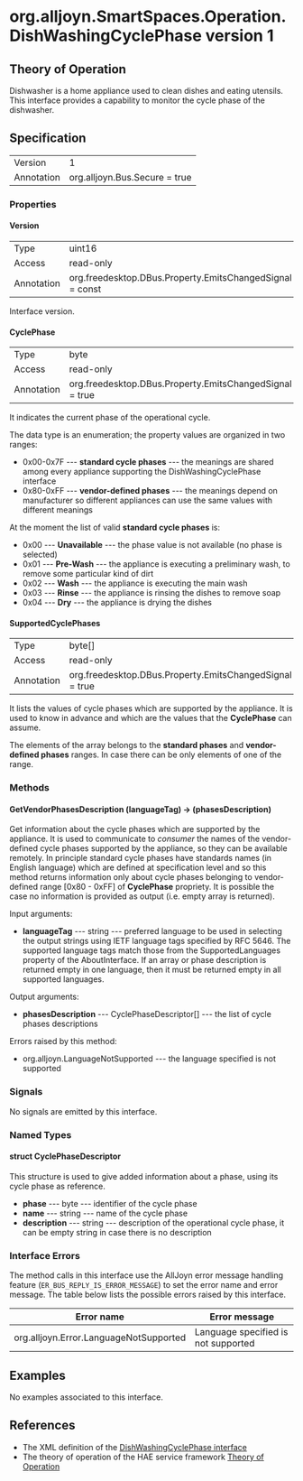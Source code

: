 # org.alljoyn.SmartSpaces.Operation.DishWashingCyclePhase version 1

## Theory of Operation

Dishwasher is a home appliance used to clean dishes and eating utensils.  This
interface provides a capability to monitor the cycle phase of the dishwasher.

## Specification

|            |                               |
| ---------- | ----------------------------- |
| Version    | 1                             |
| Annotation | org.alljoyn.Bus.Secure = true |

### Properties

#### Version

|            |                                                                |
|------------|----------------------------------------------------------------|
| Type       | uint16                                                         |
| Access     | read-only                                                      |
| Annotation | org.freedesktop.DBus.Property.EmitsChangedSignal = const       |

Interface version.

#### CyclePhase

|            |                                                         |
| ---------- | ------------------------------------------------------- |
| Type       | byte                                                    |
| Access     | read-only                                               |
| Annotation | org.freedesktop.DBus.Property.EmitsChangedSignal = true |

It indicates the current phase of the operational cycle.

The data type is an enumeration; the property values are organized in two
ranges:

  * 0x00-0x7F --- **standard cycle phases** --- the meanings are shared among
    every appliance supporting the DishWashingCyclePhase interface
  * 0x80-0xFF --- **vendor-defined phases** --- the meanings depend on
    manufacturer so different appliances can use the same values with different
    meanings

At the moment the list of valid **standard cycle phases** is:
  * 0x00 --- **Unavailable** --- the phase value is not available (no phase is
    selected)
  * 0x01 --- **Pre-Wash** --- the appliance is executing a preliminary wash, to
    remove some particular kind of dirt
  * 0x02 --- **Wash** --- the appliance is executing the main wash
  * 0x03 --- **Rinse** --- the appliance is rinsing the dishes to remove soap
  * 0x04 --- **Dry** --- the appliance is drying the dishes

#### SupportedCyclePhases

|            |                                                          |
| ---------- | -------------------------------------------------------- |
| Type       | byte[]                                                   |
| Access     | read-only                                                |
| Annotation | org.freedesktop.DBus.Property.EmitsChangedSignal = true  |

It lists the values of cycle phases which are supported by the appliance.
It is used to know in advance and which are the values that the **CyclePhase**
can assume.

The elements of the array belongs to the **standard phases** and
**vendor-defined phases** ranges. In case there can be only elements of one of
the range.


### Methods


#### GetVendorPhasesDescription (languageTag) -> (phasesDescription)

Get information about the cycle phases which are supported by the appliance.
It is used to communicate to _consumer_ the names of the vendor-defined cycle
phases supported by the appliance, so they can be available remotely.
In principle standard cycle phases have standards names (in English language)
which are defined at specification level and so this method returns information
only about cycle phases belonging to vendor-defined range [0x80 - 0xFF] of
**CyclePhase** propriety.
It is possible the case no information is provided as output (i.e. empty array
is returned).


Input arguments:

  * **languageTag** --- string --- preferred language to be used in selecting 
the output strings using IETF language tags specified by RFC 5646.  The supported 
language tags match those from the SupportedLanguages property of the 
AboutInterface.  If an array or phase description is returned empty in one 
language, then it must be returned empty in all supported languages.

Output arguments:

  * **phasesDescription** --- CyclePhaseDescriptor[] --- the list of cycle phases
    descriptions

Errors raised by this method:

  * org.alljoyn.LanguageNotSupported --- the language specified is not supported

### Signals

No signals are emitted by this interface.

### Named Types

#### struct CyclePhaseDescriptor

This structure is used to give added information about a phase, using its
cycle phase as reference.

  * **phase** --- byte --- identifier of the cycle phase
  * **name** --- string --- name of the cycle phase
  * **description** --- string --- description of the operational cycle phase,
    it can be empty string in case there is no description

### Interface Errors

The method calls in this interface use the AllJoyn error message handling
feature (`ER_BUS_REPLY_IS_ERROR_MESSAGE`) to set the error name and error
message. The table below lists the possible errors raised by this interface.

| Error name                                                    | Error message                                     |
|---------------------------------------------------------------|---------------------------------------------------|
| org.alljoyn.Error.LanguageNotSupported                        | Language specified is not supported               |

## Examples

No examples associated to this interface.

## References

  * The XML definition of the [DishWashingCyclePhase interface](DishWashingCyclePhase-v1.xml)
  * The theory of operation of the HAE service framework [Theory of Operation](/org.alljoyn.SmartSpaces/theory-of-operation-v1)
